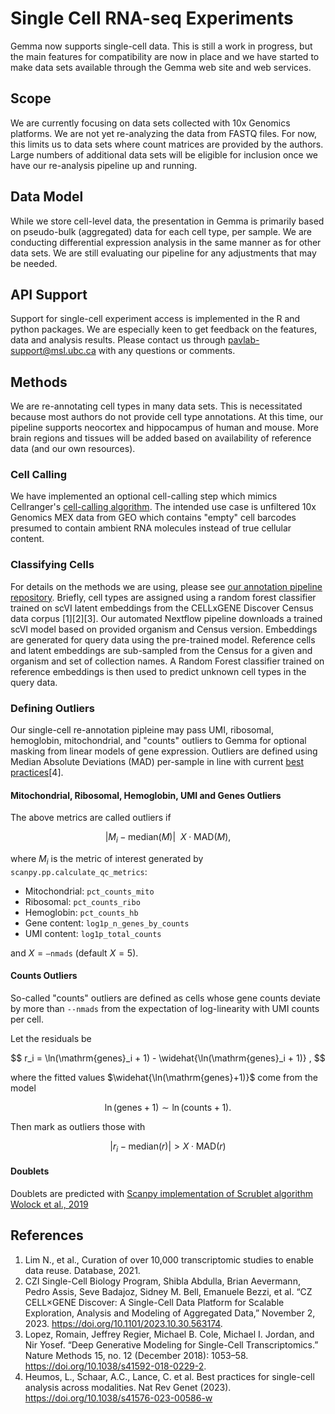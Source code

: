 # Single Cell RNA-seq Experiments

Gemma now supports single-cell data. This is still a work in progress, but the main features for compatibility are now in place and we have started to make data sets available through the Gemma web site and web services.

## Scope

We are currently focusing on data sets collected with 10x Genomics platforms. We are not yet re-analyzing the data from FASTQ files. For now, this limits us to data sets where count matrices are provided by the authors. Large numbers of additional data sets will be eligible for inclusion once we have our re-analysis pipeline up and running.

## Data Model 

While we store cell-level data, the presentation in Gemma is primarily based on pseudo-bulk (aggregated) data for each cell type, per sample. We are conducting differential expression analysis in the same manner as for other data sets. We are still evaluating our pipeline for any adjustments that may be needed.

## API Support

Support for single-cell experiment access is implemented in the R and python packages.
We are especially keen to get feedback on the features, data and analysis results. Please contact us through pavlab-support@msl.ubc.ca with any questions or comments.


## Methods

We are re-annotating cell types in many data sets. This is necessitated because most authors do not provide cell type annotations. At this time, our pipeline supports neocortex and hippocampus of human and mouse. More brain regions and tissues will be added based on availability of reference data (and our own resources).


### Cell Calling

We have implemented an optional cell-calling step which mimics Cellranger's [cell-calling algorithm](https://www.10xgenomics.com/support/software/cell-ranger/latest/algorithms-overview/cr-gex-algorithm). The intended use case is unfiltered 10x Genomics MEX data from GEO which contains "empty" cell barcodes presumed to contain ambient RNA molecules instead of true cellular content.


### Classifying Cells

For details on the methods we are using, please see [our annotation pipeline repository](https://github.com/PavlidisLab/sc-annotation-pipeline). Briefly, cell types are assigned using a random forest classifier trained on scVI latent embeddings from the CELLxGENE Discover Census data corpus [1][2][3]. Our automated Nextflow pipeline downloads a trained scVI model based on provided organism and Census version. Embeddings are generated for query data using the pre-trained model. Reference cells and latent embeddings are sub-sampled from the Census for a given and organism and set of collection names.
A Random Forest classifier trained on reference embeddings is then used to predict unknown cell types in the query data.

### Defining Outliers

Our single-cell re-annotation pipleine may pass UMI, ribosomal, hemoglobin, mitochondrial, and "counts" outliers to Gemma for optional masking from linear models of gene expression. Outliers are defined using Median Absolute Deviations (MAD) per-sample in line with current [best practices](https://www.sc-best-practices.org/preprocessing_visualization/quality_control.html)[4].

#### Mitochondrial, Ribosomal, Hemoglobin, UMI and Genes Outliers

The above metrics are called outliers if 

$$
\lvert M_i - \mathrm{median}(M) \rvert
\>\
X \cdot \mathrm{MAD}(M),
$$

where $M_i$ is the metric of interest generated by `scanpy.pp.calculate_qc_metrics`:

- Mitochondrial: `pct_counts_mito`
- Ribosomal: `pct_counts_ribo`
- Hemoglobin: `pct_counts_hb`
- Gene content: `log1p_n_genes_by_counts`
- UMI content: `log1p_total_counts`

and $X = \texttt{--nmads}$ (default $X=5$).

#### Counts Outliers

So-called "counts" outliers are defined as cells whose gene counts deviate by more than `--nmads` from the expectation of log-linearity with UMI counts per cell.

Let the residuals be

$$
r_i = \ln(\mathrm{genes}_i + 1) - \widehat{\ln(\mathrm{genes}_i + 1)} ,
$$

where the fitted values $\widehat{\ln(\mathrm{genes}+1)}$ come from the model

$$
\ln(\mathrm{genes}+1) \sim \ln(\mathrm{counts}+1).
$$

Then mark as outliers those with

$$
\lvert r_i - \mathrm{median}(r) \rvert > X \cdot \mathrm{MAD}(r)
$$

#### Doublets
Doublets are predicted with [Scanpy implementation of Scrublet algorithm](https://scanpy.readthedocs.io/en/stable/api/generated/scanpy.pp.scrublet.html) [Wolock et al., 2019](https://scanpy.readthedocs.io/en/stable/references.html#id75)


## References

1. Lim N., et al., Curation of over 10,000 transcriptomic studies to enable data reuse. Database, 2021. 
2. CZI Single-Cell Biology Program, Shibla Abdulla, Brian Aevermann, Pedro Assis, Seve Badajoz, Sidney M. Bell, Emanuele Bezzi, et al. “CZ CELL×GENE Discover: A Single-Cell Data Platform for Scalable Exploration, Analysis and Modeling of Aggregated Data,” November 2, 2023. https://doi.org/10.1101/2023.10.30.563174.
3. Lopez, Romain, Jeffrey Regier, Michael B. Cole, Michael I. Jordan, and Nir Yosef. “Deep Generative Modeling for Single-Cell Transcriptomics.” Nature Methods 15, no. 12 (December 2018): 1053–58. https://doi.org/10.1038/s41592-018-0229-2.
4. Heumos, L., Schaar, A.C., Lance, C. et al. Best practices for single-cell analysis across modalities. Nat Rev Genet (2023). https://doi.org/10.1038/s41576-023-00586-w
